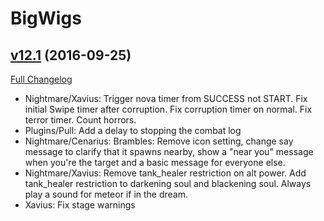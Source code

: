 # BigWigs

## [v12.1](https://github.com/BigWigsMods/BigWigs/tree/v12.1) (2016-09-25) [](#top)
[Full Changelog](https://github.com/BigWigsMods/BigWigs/compare/v12...v12.1)

-   Nightmare/Xavius: Trigger nova timer from SUCCESS not START. Fix initial Swipe timer after corruption. Fix corruption timer on normal. Fix terror timer. Count horrors.  
-   Plugins/Pull: Add a delay to stopping the combat log  
-   Nightmare/Cenarius: Brambles: Remove icon setting, change say message to clarify that it spawns nearby, show a "near you" message when you're the target and a basic message for everyone else.  
-   Nightmare/Xavius: Remove tank_healer restriction on alt power. Add tank_healer restriction to darkening soul and blackening soul. Always play a sound for meteor if in the dream.  
-   Xavius: Fix stage warnings  
